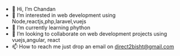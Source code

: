 - 👋 Hi, I’m Chandan
- 👀 I’m interested in web development using Node,reactjs,php,laravel,vuejs
- 🌱 I’m currently learning phython
- 💞️ I’m looking to collaborate on web development projects using vuejs,angular, react
- 📫 How to reach me just drop an email on direct2bisht@gmail.com

<!---
chandanb007/chandanb007 is a ✨ special ✨ repository because its `README.md` (this file) appears on your GitHub profile.
You can click the Preview link to take a look at your changes.
--->
